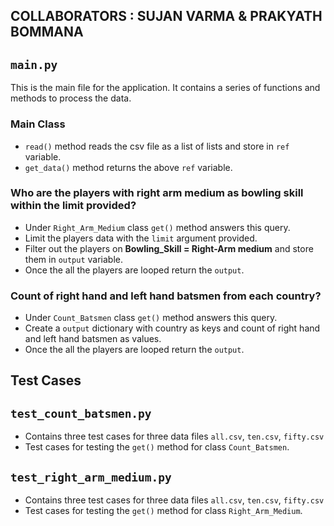 ## COLLABORATORS : SUJAN VARMA & PRAKYATH BOMMANA

## `main.py`

This is the main file for the application. It contains a series of functions and methods to process the data.

### Main Class

- `read()` method reads the csv file as a list of lists and store in `ref` variable.
- `get_data()` method returns the above `ref` variable.

### Who are the players with right arm medium as bowling skill within the limit provided?

- Under `Right_Arm_Medium` class `get()` method answers this query.
- Limit the players data with the `limit` argument provided.
- Filter out the players on **Bowling_Skill = Right-Arm medium** and store them in `output` variable.
- Once the all the players are looped return the `output`.

### Count of right hand and left hand batsmen from each country?

- Under `Count_Batsmen` class `get()` method answers this query.
- Create a `output` dictionary with country as keys and count of right hand and left hand batsmen as values.
- Once the all the players are looped return the `output`.

## Test Cases

## `test_count_batsmen.py`

- Contains three test cases for three data files `all.csv`, `ten.csv`, `fifty.csv`
- Test cases for testing the `get()` method for class `Count_Batsmen`.

## `test_right_arm_medium.py`

- Contains three test cases for three data files `all.csv`, `ten.csv`, `fifty.csv`
- Test cases for testing the `get()` method for class `Right_Arm_Medium`.




